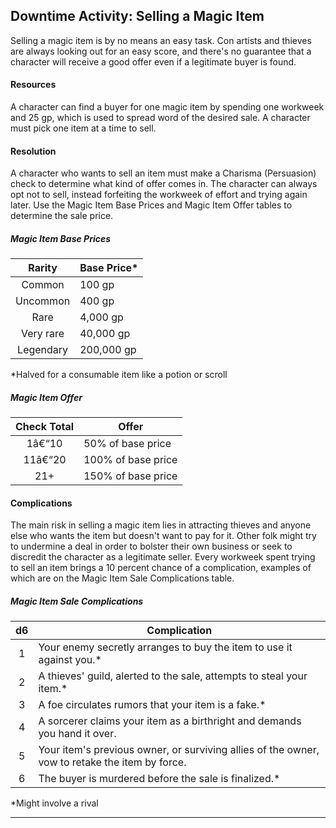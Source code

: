 ﻿## Downtime Activity: Selling a Magic Item

Selling a magic item is by no means an easy task. Con artists and thieves are always looking out for an easy score, and there's no guarantee that a character will receive a good offer even if a legitimate buyer is found.

#### Resources

A character can find a buyer for one magic item by spending one workweek and 25 gp, which is used to spread word of the desired sale. A character must pick one item at a time to sell.

#### Resolution

A character who wants to sell an item must make a Charisma (Persuasion) check to determine what kind of offer comes in. The character can always opt not to sell, instead forfeiting the workweek of effort and trying again later. Use the Magic Item Base Prices and Magic Item Offer tables to determine the sale price.

##### Magic Item Base Prices
|   Rarity  | Base Price* |
|:---------:|-------------|
|   Common  | 100 gp      |
|  Uncommon | 400 gp      |
|    Rare   | 4,000 gp    |
| Very rare | 40,000 gp   |
| Legendary | 200,000 gp  |
*Halved for a consumable item like a potion or scroll

##### Magic Item Offer
| Check Total | Offer              |
|:-----------:|--------------------|
|     1â€“10    | 50% of base price  |
|    11â€“20    | 100% of base price |
|     21+     | 150% of base price |

#### Complications

The main risk in selling a magic item lies in attracting thieves and anyone else who wants the item but doesn't want to pay for it. Other folk might try to undermine a deal in order to bolster their own business or seek to discredit the character as a legitimate seller. Every workweek spent trying to sell an item brings a 10 percent chance of a complication, examples of which are on the Magic Item Sale Complications table.

##### Magic Item Sale Complications
|  d6 | Complication                                                                                   |
|:---:|------------------------------------------------------------------------------------------------|
|  1  | Your enemy secretly arranges to buy the item to use it against you.*                           |
|  2  | A thieves' guild, alerted to the sale, attempts to steal your item.*                           |
|  3  | A foe circulates rumors that your item is a fake.*                                             |
|  4  | A sorcerer claims your item as a birthright and demands you hand it over.                      |
|  5  | Your item's previous owner, or surviving allies of the owner, vow to retake the item by force. |
|  6  | The buyer is murdered before the sale is finalized.*                                           |
*Might involve a rival

---

